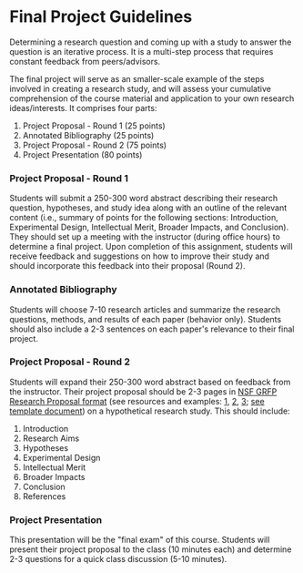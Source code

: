 # Final Project Guidelines

Determining a research question and coming up with a study to answer the question is an iterative process. It is a multi-step process that requires constant feedback from peers/advisors.

The final project will serve as an smaller-scale example of the steps involved in creating a research study, and will assess your cumulative comprehension of the course material and application to your own research ideas/interests. It comprises four parts:
1. Project Proposal - Round 1 (25 points)
2. Annotated Bibliography (25 points)
3. Project Proposal - Round 2 (75 points)
4. Project Presentation (80 points)

### Project Proposal - Round 1
Students will submit a 250-300 word abstract describing their research question, hypotheses, and study idea along with an outline of the relevant content (i.e., summary of points for the following sections: Introduction, Experimental Design, Intellectual Merit, Broader Impacts, and Conclusion). They should set up a meeting with the instructor (during office hours) to determine a final project. Upon completion of this assignment, students will receive feedback and suggestions on how to improve their study and should incorporate this feedback into their proposal (Round 2).

### Annotated Bibliography
Students will choose 7-10 research articles and summarize the research questions, methods, and results of each paper (behavior only). Students should also include a 2-3 sentences on each paper's relevance to their final project.

### Project Proposal - Round 2
Students will expand their 250-300 word abstract based on feedback from the instructor. Their project proposal should be 2-3 pages in [NSF GRFP Research Proposal format](http://nsfgrfp.org/) (see resources and examples: [1](https://www.alexhunterlang.com/nsf-fellowship), [2](https://mitcommlab.mit.edu/broad/commkit/nsf-research-proposal/), [3](http://www.malloryladd.com/nsf-grfp-advice.html); [see template document](templates/NSFGRFP_ResearchPlanTemplate.docx)) on a hypothetical research study. This should include:
1. Introduction
2. Research Aims
3. Hypotheses
4. Experimental Design
5. Intellectual Merit
6. Broader Impacts
7. Conclusion
8. References

### Project Presentation
This presentation will be the "final exam" of this course. Students will present their project proposal to the class (10 minutes each) and determine 2-3 questions for a quick class discussion (5-10 minutes).
